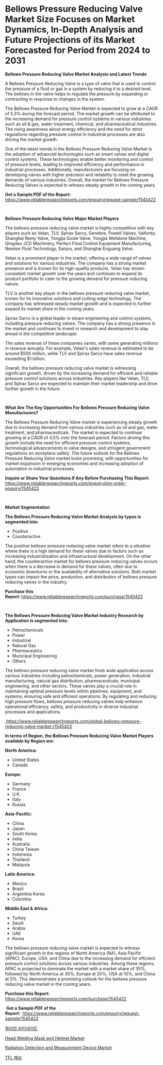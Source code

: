<p><h1>Bellows Pressure Reducing Valve Market Size Focuses on Market Dynamics, In-Depth Analysis and Future Projections of its Market Forecasted for Period from 2024 to 2031</h1></p><p><strong>Bellows Pressure Reducing Valve Market Analysis and Latest Trends</strong></p>
<p><p>A Bellows Pressure Reducing Valve is a type of valve that is used to control the pressure of a fluid or gas in a system by reducing it to a desired level. The bellows in the valve helps to regulate the pressure by expanding or contracting in response to changes in the system.</p><p>The Bellows Pressure Reducing Valve Market is expected to grow at a CAGR of 5.3% during the forecast period. The market growth can be attributed to the increasing demand for pressure control systems in various industries such as oil & gas, water treatment, chemical, and pharmaceutical industries. The rising awareness about energy efficiency and the need for strict regulations regarding pressure control in industrial processes are also driving the market growth.</p><p>One of the latest trends in the Bellows Pressure Reducing Valve Market is the adoption of advanced technologies such as smart valves and digital control systems. These technologies enable better monitoring and control of pressure levels, leading to improved efficiency and performance in industrial processes. Additionally, manufacturers are focusing on developing valves with higher precision and reliability to meet the growing demands of various industries. Overall, the market for Bellows Pressure Reducing Valves is expected to witness steady growth in the coming years.</p></p>
<p><strong>Get a Sample PDF of the Report:&nbsp;</strong> <a href="https://www.reliableresearchreports.com/enquiry/request-sample/1545422">https://www.reliableresearchreports.com/enquiry/request-sample/1545422</a></p>
<p>&nbsp;</p>
<p><strong>Bellows Pressure Reducing Valve Major Market Players</strong></p>
<p><p>The bellows pressure reducing valve market is highly competitive with key players such as Velan, TLV, Spirax Sarco, Genebre, Powell Valves, Valfonta, Shanghai Remy Valve, Yongjia Goole Valve, Yongjia Welldone Machine, Qingdao JCD Machinery, Perfect Fluid Control Equipment Manufacturing, Newton Fluid Technology, Sanjvu, and Shanghai Enguang Valve. </p><p>Velan is a prominent player in the market, offering a wide range of valves and solutions for various industries. The company has a strong market presence and is known for its high-quality products. Velan has shown consistent market growth over the years and continues to expand its product portfolio to cater to the growing demand for pressure reducing valves.</p><p>TLV is another key player in the bellows pressure reducing valve market, known for its innovative solutions and cutting-edge technology. The company has witnessed steady market growth and is expected to further expand its market share in the coming years.</p><p>Spirax Sarco is a global leader in steam engineering and control systems, including pressure reducing valves. The company has a strong presence in the market and continues to invest in research and development to stay ahead in the competitive landscape.</p><p>The sales revenue of these companies varies, with some generating millions in revenue annually. For example, Velan's sales revenue is estimated to be around $500 million, while TLV and Spirax Sarco have sales revenue exceeding $1 billion.</p><p>Overall, the bellows pressure reducing valve market is witnessing significant growth, driven by the increasing demand for efficient and reliable pressure control solutions across industries. Key players like Velan, TLV, and Spirax Sarco are expected to maintain their market leadership and drive further growth in the future.</p></p>
<p>&nbsp;</p>
<p><strong>What Are The Key Opportunities For Bellows Pressure Reducing Valve Manufacturers?</strong></p>
<p><p>The Bellows Pressure Reducing Valve market is experiencing steady growth due to increasing demand from various industries such as oil and gas, water treatment, and pharmaceuticals. The market is expected to continue growing at a CAGR of 4.5% over the forecast period. Factors driving this growth include the need for efficient pressure control systems, technological advancements in valve designs, and stringent government regulations on workplace safety. The future outlook for the Bellows Pressure Reducing Valve market looks promising, with opportunities for market expansion in emerging economies and increasing adoption of automation in industrial processes.</p></p>
<p><strong>Inquire or Share Your Questions If Any Before Purchasing This Report:</strong> <a href="https://www.reliableresearchreports.com/enquiry/pre-order-enquiry/1545422">https://www.reliableresearchreports.com/enquiry/pre-order-enquiry/1545422</a></p>
<p>&nbsp;</p>
<p><strong>Market Segmentation</strong></p>
<p><strong>The Bellows Pressure Reducing Valve Market Analysis by types is segmented into:</strong></p>
<p><ul><li>Positive</li><li>Counteractive</li></ul></p>
<p><p>The positive bellows pressure reducing valve market refers to a situation where there is a high demand for these valves due to factors such as increasing industrialization and infrastructural development. On the other hand, the counteractive market for bellows pressure reducing valves occurs when there is a decrease in demand for these valves, often due to economic downturns or the availability of alternative solutions. Both market types can impact the price, production, and distribution of bellows pressure reducing valves in the industry.</p></p>
<p><strong>Purchase this Report:&nbsp;</strong><a href="https://www.reliableresearchreports.com/purchase/1545422">https://www.reliableresearchreports.com/purchase/1545422</a></p>
<p>&nbsp;</p>
<p><strong>The Bellows Pressure Reducing Valve Market Industry Research by Application is segmented into:</strong></p>
<p><ul><li>Petrochemicals</li><li>Power</li><li>Industrial</li><li>Natural Gas</li><li>Pharmaceutics</li><li>Municipal Engineering</li><li>Others</li></ul></p>
<p><p>The bellows pressure reducing valve market finds wide application across various industries including petrochemicals, power generation, industrial manufacturing, natural gas distribution, pharmaceuticals, municipal engineering, and other sectors. These valves play a crucial role in maintaining optimal pressure levels within pipelines, equipment, and systems, ensuring safe and efficient operations. By regulating and reducing high pressure flows, bellows pressure reducing valves help enhance operational efficiency, safety, and productivity in diverse industrial processes and applications.</p></p>
<p><a href="https://www.reliableresearchreports.com/global-bellows-pressure-reducing-valve-market-r1545422">&nbsp;https://www.reliableresearchreports.com/global-bellows-pressure-reducing-valve-market-r1545422</a></p>
<p><strong>In terms of Region, the Bellows Pressure Reducing Valve Market Players available by Region are:</strong></p>
<p>
    <p> <strong> North America: </strong>
        <ul>
            <li>United States</li>
            <li>Canada</li>
        </ul>
        </p> 
    <p> <strong> Europe: </strong>
        <ul>
            <li>Germany</li>
            <li>France</li>
            <li>U.K.</li>
            <li>Italy</li>
            <li>Russia</li>
        </ul>
        </p> 
    <p> <strong> Asia-Pacific: </strong>
        <ul>
            <li>China</li>
            <li>Japan</li>
            <li>South Korea</li>
            <li>India</li>
            <li>Australia</li>
            <li>China Taiwan</li>
            <li>Indonesia</li>
            <li>Thailand</li>
            <li>Malaysia</li>
        </ul>
        </p> 
    <p> <strong> Latin America: </strong>
        <ul>
            <li>Mexico</li>
            <li>Brazil</li>
            <li>Argentina Korea</li>
            <li>Colombia</li>
        </ul>
        </p> 
    <p> <strong> Middle East & Africa: </strong>
        <ul>
            <li>Turkey</li>
            <li>Saudi</li>
            <li>Arabia</li>
            <li>UAE</li>
            <li>Korea</li>
        </ul>
    </p>
    </p>
<p><p>The bellows pressure reducing valve market is expected to witness significant growth in the regions of North America (NA), Asia Pacific (APAC), Europe, USA, and China due to the increasing demand for efficient pressure control solutions across various industries. Among these regions, APAC is projected to dominate the market with a market share of 35%, followed by North America at 30%, Europe at 20%, USA at 10%, and China at 5%. This demonstrates a promising outlook for the bellows pressure reducing valve market in the coming years.</p></p>
<p><strong>Purchase this Report: </strong><a href="https://www.reliableresearchreports.com/purchase/1545422">https://www.reliableresearchreports.com/purchase/1545422</a></p>
<p>&nbsp;<strong>Get a Sample PDF of the Report:&nbsp;&nbsp;</strong><a href="https://www.reliableresearchreports.com/enquiry/request-sample/1545422">https://www.reliableresearchreports.com/enquiry/request-sample/1545422</a></p>
<p><strong></strong></p>
<p><p><a href="https://github.com/vs019sa3m8x/Market-Research-Report-List-1/blob/main/140619336642.md">멜라민 라미네이트</a></p><p><a href="https://github.com/RichRobinson5/Market-Research-Report-List-4/blob/main/head-welding-mask-and-helmet-market.md">Head Welding Mask and Helmet Market</a></p><p><a href="https://github.com/singletonthaxterkelliehr2df/Market-Research-Report-List-2/blob/main/radiation-detection-and-measurement-device-market.md">Radiation Detection and Measurement Device Market</a></p><p><a href="https://github.com/lzrvbyqzftro57/Market-Research-Report-List-1/blob/main/543277336641.md">TFL 패널</a></p></p>